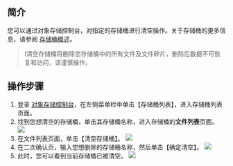## 简介

您可以通过对象存储控制台，对指定的存储桶进行清空操作。关于存储桶的更多信息，请参阅 [存储桶概述](https://cloud.tencent.com/document/product/436/13312)。

> !清空存储桶将删除您存储桶中的所有文件及文件碎片，删除后数据不可恢复和访问，请谨慎操作。

## 操作步骤

1. 登录 [对象存储控制台](https://console.cloud.tencent.com/cos5)，在左侧菜单栏中单击【存储桶列表】，进入存储桶列表页面。
2. 找到您想清空的存储桶，单击其存储桶名称，进入存储桶的**文件列表**页面。
![](https://main.qcloudimg.com/raw/8a4ceacd4892f0f9f660a6f6fa9dacd0.png)
3. 在文件列表页面，单击【清空存储桶】。
![](https://main.qcloudimg.com/raw/33832393e710c76474f23dba8f2b8db1.png)
4. 在二次确认页，输入您想删除的存储桶名称，然后单击【确定清空】。
![](https://main.qcloudimg.com/raw/5c51cc24982a8fee146d6d8bbf90a7f1.png)
5. 此时，您可以看到当前存储桶已被清空。
![](https://main.qcloudimg.com/raw/f207e9e5cb01eda87d131e4189a81170.png)
